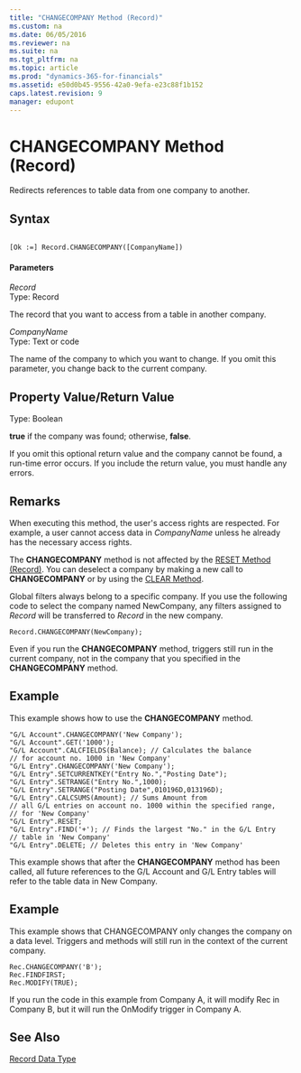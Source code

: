 ```yaml
---
title: "CHANGECOMPANY Method (Record)"
ms.custom: na
ms.date: 06/05/2016
ms.reviewer: na
ms.suite: na
ms.tgt_pltfrm: na
ms.topic: article
ms.prod: "dynamics-365-for-financials"
ms.assetid: e50d0b45-9556-42a0-9efa-e23c88f1b152
caps.latest.revision: 9
manager: edupont
---
```

# CHANGECOMPANY Method (Record)
Redirects references to table data from one company to another.  
  
## Syntax  
  
```  
  
[Ok :=] Record.CHANGECOMPANY([CompanyName])  
```  
  
#### Parameters  
 *Record*  
 Type: Record  
  
 The record that you want to access from a table in another company.  
  
 *CompanyName*  
 Type: Text or code  
  
 The name of the company to which you want to change. If you omit this parameter, you change back to the current company.  
  
## Property Value/Return Value  
 Type: Boolean  
  
 **true** if the company was found; otherwise, **false**.  
  
 If you omit this optional return value and the company cannot be found, a run-time error occurs. If you include the return value, you must handle any errors.  
  
## Remarks  
 When executing this method, the user's access rights are respected. For example, a user cannot access data in *CompanyName* unless he already has the necessary access rights.  
  
 The **CHANGECOMPANY** method is not affected by the [RESET Method \(Record\)](devenv-RESET-Method-Record.md). You can deselect a company by making a new call to **CHANGECOMPANY** or by using the [CLEAR Method](devenv-CLEAR-Method.md).  
  
 Global filters always belong to a specific company. If you use the following code to select the company named NewCompany, any filters assigned to *Record* will be transferred to *Record* in the new company.  
  
```  
Record.CHANGECOMPANY(NewCompany);  
```  
  
 Even if you run the **CHANGECOMPANY** method, triggers still run in the current company, not in the company that you specified in the **CHANGECOMPANY** method.  
  
## Example  
 This example shows how to use the **CHANGECOMPANY** method.  
  
```  
"G/L Account".CHANGECOMPANY('New Company');  
"G/L Account".GET('1000');  
"G/L Account".CALCFIELDS(Balance); // Calculates the balance  
// for account no. 1000 in 'New Company'  
"G/L Entry".CHANGECOMPANY('New Company');  
"G/L Entry".SETCURRENTKEY("Entry No.","Posting Date");  
"G/L Entry".SETRANGE("Entry No.",1000);  
"G/L Entry".SETRANGE("Posting Date",010196D,013196D);  
"G/L Entry".CALCSUMS(Amount); // Sums Amount from  
// all G/L entries on account no. 1000 within the specified range,  
// for 'New Company'  
"G/L Entry".RESET;  
"G/L Entry".FIND('+'); // Finds the largest "No." in the G/L Entry   
// table in 'New Company'  
"G/L Entry".DELETE; // Deletes this entry in 'New Company'  
```  
  
 This example shows that after the **CHANGECOMPANY** method has been called, all future references to the G/L Account and G/L Entry tables will refer to the table data in New Company.  
  
## Example  
 This example shows that CHANGECOMPANY only changes the company on a data level. Triggers and methods will still run in the context of the current company.  
  
```  
Rec.CHANGECOMPANY('B');  
Rec.FINDFIRST;  
Rec.MODIFY(TRUE);  
```  
  
 If you run the code in this example from Company A, it will modify Rec in Company B, but it will run the OnModify trigger in Company A.  
  
## See Also  
 [Record Data Type](../datatypes/devenv-Record-Data-Type.md)